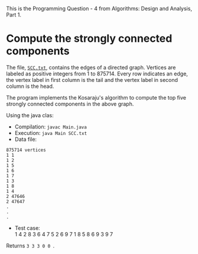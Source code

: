 
This is the Programming Question - 4 from Algorithms: Design and Analysis, Part 1. 

# Compute the strongly connected components 

The file, [`SCC.txt`][1], contains the edges of a directed graph. Vertices are labeled as positive integers from 1 to 875714. Every row indicates an edge, the vertex label in first column is the tail and the vertex label in second column is the head.  

The program implements the Kosaraju's algorithm to compute the top five strongly connected components in the above graph. 

Using the java clas: 
* Compilation: `javac Main.java`
* Execution: `java Main SCC.txt`
* Data file:  
````
875714 vertices
1 1 
1 2 
1 5 
1 6 
1 7 
1 3 
1 8 
1 4 
2 47646 
2 47647	
.
.
.
````
* Test case:  
1 4
2 8
3 6
4 7
5 2
6 9
7 1
8 5
8 6
9 3
9 7

Returns `3 3 3 0 0 `.


[1]: http://spark-public.s3.amazonaws.com/algo1/programming_prob/SCC.txt
